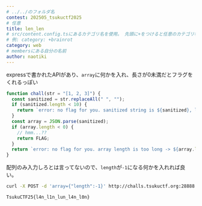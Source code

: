 ```yaml
---
# ../../のフォルダ名
contest: 202505_tsukuctf2025
# 任意
title: len_len
# src/content.config.tsにあるカテゴリ名を使用。 先頭に+をつけると任意のカテゴリ名を使用可能だが非推奨
# 例: category: +brainrot
category: web
# membersにある自分の名前
author: naotiki
---
```

expressで書かれたAPIがあり、`array`に何かを入れ、長さが0未満だとフラグをくれるっぽい
```js {7}
function chall(str = "[1, 2, 3]") {
  const sanitized = str.replaceAll(" ", "");
  if (sanitized.length < 10) {
    return `error: no flag for you. sanitized string is ${sanitized}, length is ${sanitized.length.toString()}`;
  }
  const array = JSON.parse(sanitized);
  if (array.length < 0) {
    // hmm...??
    return FLAG;
  }
  return `error: no flag for you. array length is too long -> ${array.length}`;
}
```

配列のみ入力しろとは言ってないので、`length`が`-1`になる何かを入れれば良い。


```sh
curl -X POST -d 'array={"length":-1}' http://challs.tsukuctf.org:28888
```

`TsukuCTF25{l4n_l1n_lun_l4n_l0n}`